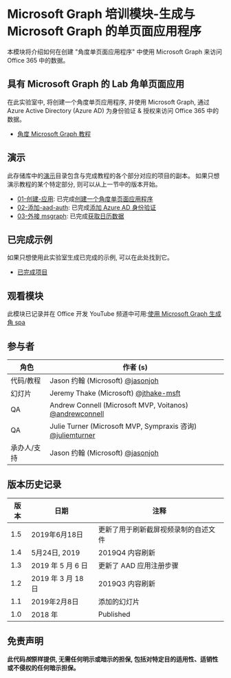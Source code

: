 # <a name="microsoft-graph-training-module---build-angular-single-page-apps-with-microsoft-graph"></a>Microsoft Graph 培训模块-生成与 Microsoft Graph 的单页面应用程序

本模块将介绍如何在创建 "角度单页面应用程序" 中使用 Microsoft Graph 来访问 Office 365 中的数据。

## <a name="lab---angular-single-page-apps-with-the-microsoft-graph"></a>具有 Microsoft Graph 的 Lab 角单页面应用

在此实验室中, 将创建一个角度单页应用程序, 并使用 Microsoft Graph, 通过 Azure Active Directory (Azure AD) 为身份验证 & 授权来访问 Office 365 中的数据。

- [角度 Microsoft Graph 教程](https://docs.microsoft.com/graph/tutorials/angular)

## <a name="demos"></a>演示

此存储库中的[演示](demos)目录包含与完成教程的各个部分对应的项目的副本。 如果只想演示教程的某个特定部分, 则可以从上一节中的版本开始。

- [01-创建-应用](demos/01-create-app): 已完成[创建一个角度单页面应用程序](https://docs.microsoft.com/graph/tutorials/angular?tutorial-step=1)
- [02-添加-aad-auth](demos/02-add-aad-auth): 已完成[添加 Azure AD 身份验证](https://docs.microsoft.com/graph/tutorials/angular?tutorial-step=3)
- [03-外接 msgraph](demos/03-add-msgraph): 已完成[获取日历数据](https://docs.microsoft.com/graph/tutorials/angular?tutorial-step=4)

## <a name="completed-sample"></a>已完成示例

如果只想使用此实验室生成已完成的示例, 可以在此处找到它。

- [已完成项目](demos/03-add-msgraph)

## <a name="watch-the-module"></a>观看模块

此模块已记录并在 Office 开发 YouTube 频道中可用:[使用 Microsoft Graph 生成角 spa](https://youtu.be/KUPRTTOUzz8)

## <a name="contributors"></a>参与者

|       角色       |                                           作者 (s)                                           |
| ----------------- | --------------------------------------------------------------------------------------------- |
| 代码/教程   | Jason 约翰 (Microsoft) [@jasonjoh](//github.com/jasonjoh)                                 |
| 幻灯片            | Jeremy Thake (Microsoft) [@jthake-msft](//github.com/jthake-msft)                             |
| QA                | Andrew Connell (Microsoft MVP, Voitanos) [@andrewconnell](//github.com/andrewconnell)         |
| QA                | Julie Turner (Microsoft MVP, Sympraxis 咨询) [@juliemturner](//github.com/juliemturner) |
| 承办人/支持 | Jason 约翰 (Microsoft) [@jasonjoh](//github.com/jasonjoh)                                 |

## <a name="version-history"></a>版本历史记录

| 版本 |       日期       |                     注释                     |
| ------- | ---------------- | ------------------------------------------------ |
| 1.5     | 2019年6月18日    | 更新了用于刷新截屏视频录制的自述文件 |
| 1.4     | 5月24日, 2019     | 2019Q4 内容刷新                           |
| 1.3     | 2019 年 5 月 6 日      | 更新了 AAD 应用注册步骤               |
| 1.2     | 2019 年 3 月 18 日   | 2019Q3 内容刷新                           |
| 1.1     | 2019年2月8日 | 添加的幻灯片                                     |
| 1.0     | 2018 年             | Published                                        |

## <a name="disclaimer"></a>免责声明

**此代码*按*原样提供, 无需任何明示或暗示的担保, 包括对特定目的适用性、适销性或不侵权的任何暗示担保。**
